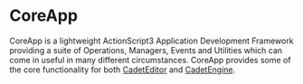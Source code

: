 CoreApp
=======

CoreApp is a lightweight ActionScript3 Application Development Framework providing a suite of Operations, Managers, Events and Utilities which can come in useful in many different circumstances. CoreApp provides some of the core functionality for both [CadetEditor](http://www.cadeteditor.com) and [CadetEngine](https://github.com/CadetEngine/CadetEngine-as).



